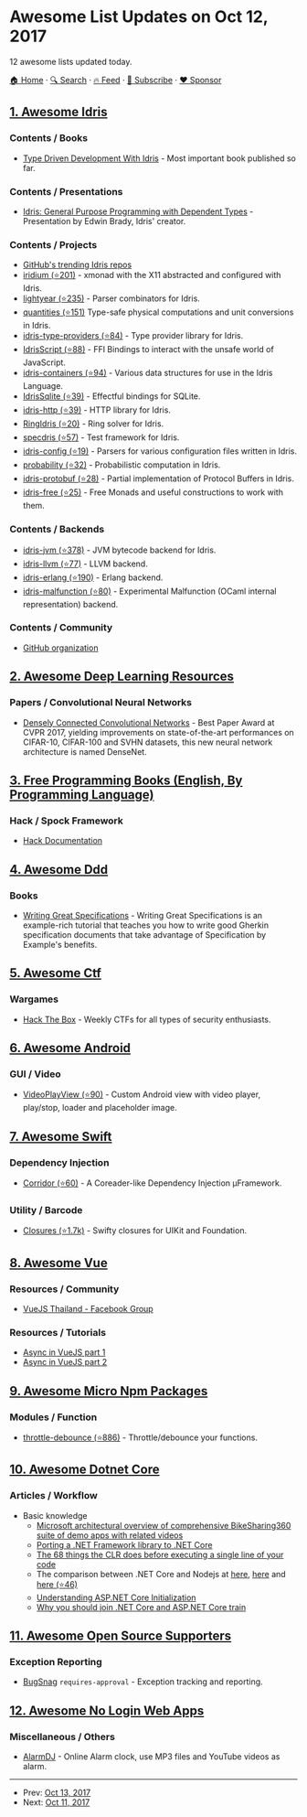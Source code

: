 # Awesome List Updates on Oct 12, 2017

12 awesome lists updated today.

[🏠 Home](/README.md) · [🔍 Search](https://www.trackawesomelist.com/search/) · [🔥 Feed](https://www.trackawesomelist.com/rss.xml) · [📮 Subscribe](https://trackawesomelist.us17.list-manage.com/subscribe?u=d2f0117aa829c83a63ec63c2f&id=36a103854c) · [❤️  Sponsor](https://github.com/sponsors/theowenyoung)



## [1. Awesome Idris](/content/joaomilho/awesome-idris/README.md)

### Contents / Books

*   [Type Driven Development With Idris](https://www.manning.com/books/type-driven-development-with-idris) - Most important book published so far.

### Contents / Presentations

*   [Idris: General Purpose Programming with Dependent Types](https://www.youtube.com/watch?v=vkIlW797JN8) - Presentation by Edwin Brady, Idris' creator.

### Contents / Projects

*   [GitHub's trending Idris repos](https://github.com/trending/idris)
*   [iridium (⭐201)](https://github.com/puffnfresh/iridium) - xmonad with the X11 abstracted and configured with Idris.
*   [lightyear (⭐235)](https://github.com/ziman/lightyear) - Parser combinators for Idris.
*   [quantities (⭐151)](https://github.com/timjb/quantities) Type-safe physical computations and unit conversions in Idris.
*   [idris-type-providers (⭐84)](https://github.com/david-christiansen/idris-type-providers) - Type provider library for Idris.
*   [IdrisScript (⭐88)](https://github.com/idris-hackers/IdrisScript) - FFI Bindings to interact with the unsafe world of JavaScript.
*   [idris-containers (⭐94)](https://github.com/jfdm/idris-containers) - Various data structures for use in the Idris Language.
*   [IdrisSqlite (⭐39)](https://github.com/david-christiansen/IdrisSqlite) - Effectful bindings for SQLite.
*   [idris-http (⭐39)](https://github.com/uwap/idris-http) - HTTP library for Idris.
*   [RingIdris (⭐20)](https://github.com/FranckS/RingIdris) - Ring solver for Idris.
*   [specdris (⭐57)](https://github.com/pheymann/specdris) - Test framework for Idris.
*   [idris-config (⭐19)](https://github.com/jfdm/idris-config) - Parsers for various configuration files written in Idris.
*   [probability (⭐32)](https://github.com/BlackBrane/probability) - Probabilistic computation in Idris.
*   [idris-protobuf (⭐28)](https://github.com/google/idris-protobuf) - Partial implementation of Protocol Buffers in Idris.
*   [idris-free (⭐25)](https://github.com/idris-hackers/idris-free) - Free Monads and useful constructions to work with them.

### Contents / Backends

*   [idris-jvm (⭐378)](https://github.com/mmhelloworld/idris-jvm) - JVM bytecode backend for Idris.
*   [idris-llvm (⭐77)](https://github.com/idris-hackers/idris-llvm) - LLVM backend.
*   [idris-erlang (⭐190)](https://github.com/lenary/idris-erlang) - Erlang backend.
*   [idris-malfunction (⭐80)](https://github.com/stedolan/idris-malfunction) - Experimental Malfunction (OCaml internal representation) backend.

### Contents / Community

*   [GitHub organization](https://github.com/idris-hackers)

## [2. Awesome Deep Learning Resources](/content/guillaume-chevalier/Awesome-Deep-Learning-Resources/README.md)

### Papers / Convolutional Neural Networks

*   [Densely Connected Convolutional Networks](https://arxiv.org/pdf/1608.06993.pdf) - Best Paper Award at CVPR 2017, yielding improvements on state-of-the-art performances on CIFAR-10, CIFAR-100 and SVHN datasets, this new neural network architecture is named DenseNet.

## [3. Free Programming Books (English, By Programming Language)](/content/EbookFoundation/free-programming-books/README.md)

### Hack / Spock Framework

*   [Hack Documentation](https://docs.hhvm.com/hack/)

## [4. Awesome Ddd](/content/heynickc/awesome-ddd/README.md)

### Books

*   [Writing Great Specifications](https://www.manning.com/books/writing-great-specifications) - Writing Great Specifications is an example-rich tutorial that teaches you how to write good Gherkin specification documents that take advantage of Specification by Example's benefits.

## [5. Awesome Ctf](/content/apsdehal/awesome-ctf/README.md)

### Wargames

*   [Hack The Box](https://www.hackthebox.eu) - Weekly CTFs for all types of security enthusiasts.

## [6. Awesome Android](/content/JStumpp/awesome-android/README.md)

### GUI / Video

*   [VideoPlayView (⭐90)](https://github.com/MarcinMoskala/VideoPlayView) - Custom Android view with video player, play/stop, loader and placeholder image.

## [7. Awesome Swift](/content/matteocrippa/awesome-swift/README.md)

### Dependency Injection

*   [Corridor (⭐60)](https://github.com/symentis/Corridor) - A Coreader-like Dependency Injection μFramework.

### Utility / Barcode

*   [Closures (⭐1.7k)](https://github.com/vhesener/Closures) - Swifty closures for UIKit and Foundation.

## [8. Awesome Vue](/content/vuejs/awesome-vue/README.md)

### Resources / Community

*   [VueJS Thailand - Facebook Group](https://www.facebook.com/groups/VuejsThailand/)

### Resources / Tutorials

*   [Async in VueJS part 1](https://medium.com/js-dojo/async-in-vue-js-part-1-28d96f751a2e)
*   [Async in VueJS part 2](https://medium.com/js-dojo/async-in-vuejs-part-2-45e81c836e38)

## [9. Awesome Micro Npm Packages](/content/parro-it/awesome-micro-npm-packages/README.md)

### Modules / Function

*   [throttle-debounce (⭐886)](https://github.com/niksy/throttle-debounce) - Throttle/debounce your functions.

## [10. Awesome Dotnet Core](/content/thangchung/awesome-dotnet-core/README.md)

### Articles / Workflow

*   Basic knowledge
    *   [Microsoft architectural overview of comprehensive BikeSharing360 suite of demo apps with related videos](https://blogs.msdn.microsoft.com/visualstudio/2016/12/14/connectdemos-2016-bikesharing360-on-github/)
    *   [Porting a .NET Framework library to .NET Core](https://www.codeproject.com/Articles/1190475/Porting-a-NET-Framework-library-to-NET-Core)
    *   [The 68 things the CLR does before executing a single line of your code](http://mattwarren.org/2017/02/07/The-68-things-the-CLR-does-before-executing-a-single-line-of-your-code/)
    *   The comparison between .NET Core and Nodejs at [here](https://manuel-rauber.com/2016/03/07/node-js-asp-net-core-1-0-a-usage-comparison/), [here](https://gist.github.com/ilyaigpetrov/f6df3e6f825ae1b5c7e2) and [here (⭐46)](https://github.com/thinktecture/nodejs-aspnetcore-webapi)
    *   [Understanding ASP.NET Core Initialization](http://developer.telerik.com/featured/understanding-asp-net-core-initialization/)
    *   [Why you should join .NET Core and ASP.NET Core train](https://codingblast.com/why-you-should-join-asp-net-core/)

## [11. Awesome Open Source Supporters](/content/zachflower/awesome-open-source-supporters/README.md)

### Exception Reporting

*   [BugSnag](https://www.bugsnag.com/) `requires-approval` - Exception tracking and reporting.

## [12. Awesome No Login Web Apps](/content/aviaryan/awesome-no-login-web-apps/README.md)

### Miscellaneous / Others

*   [AlarmDJ](https://alarmdj.com) - Online Alarm clock, use MP3 files and YouTube videos as alarm.

---

- Prev: [Oct 13, 2017](/content/2017/10/13/README.md)
- Next: [Oct 11, 2017](/content/2017/10/11/README.md)